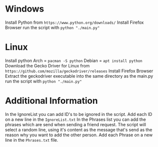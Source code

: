 # Windows
Install Python from `https://www.python.org/downloads/`
Install Firefox Browser
run the script with `python "./main.py"`

# Linux
Install python
Arch = `pacman -S python`
Debian = `apt install python`
Download the Gecko Driver for Linux from `https://github.com/mozilla/geckodriver/releases`
Install Firefox Browser
Extract the geckodriver executable into the same directory as the main.py
run the script with `python "./main.py"`

# Additional Information
In the IgnoreList you can add ID's to be ignored in the script. Add each ID on a new line in the `IgnoreList.txt`
In the Phrases list you can add the phrases which are send when sending a friend request. The script will select a random line, using it's content as the message that's send as the reason why you want to add the other person. Add each Phrase on a new line in the `Phrases.txt` file.

